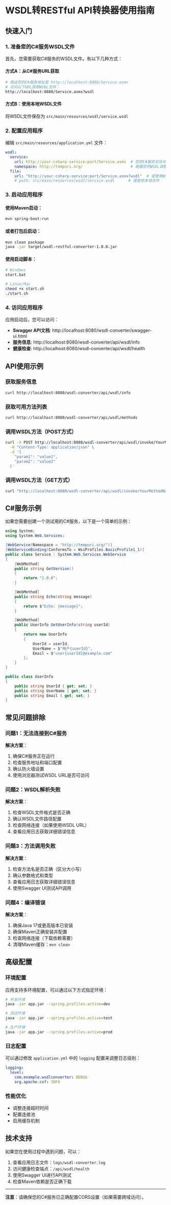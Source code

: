 # WSDL转RESTful API转换器使用指南

## 快速入门

### 1. 准备您的C#服务WSDL文件

首先，您需要获取C#服务的WSDL文件。有以下几种方式：

#### 方式A：从C#服务URL获取
```bash
# 假设您的C#服务地址是 http://localhost:8080/Service.asmx
# 访问以下URL获取WSDL文件：
http://localhost:8080/Service.asmx?wsdl
```

#### 方式B：使用本地WSDL文件
将WSDL文件保存为 `src/main/resources/wsdl/service.wsdl`

### 2. 配置应用程序

编辑 `src/main/resources/application.yml` 文件：

```yaml
wsdl:
  service:
    url: http://your-csharp-service:port/Service.asmx  # 您的C#服务实际地址
    namespace: http://tempuri.org/                     # 根据您的WSDL调整
  file:
    url: "http://your-csharp-service:port/Service.asmx?wsdl"  # 或使用WSDL URL
    # path: src/main/resources/wsdl/service.wsdl      # 或使用本地文件
```

### 3. 启动应用程序

#### 使用Maven启动：
```bash
mvn spring-boot:run
```

#### 或者打包后启动：
```bash
mvn clean package
java -jar target/wsdl-restful-converter-1.0.0.jar
```

#### 使用启动脚本：
```bash
# Windows
start.bat

# Linux/Mac
chmod +x start.sh
./start.sh
```

### 4. 访问应用程序

应用启动后，您可以访问：

- **Swagger API文档**: http://localhost:8080/wsdl-converter/swagger-ui.html
- **服务信息**: http://localhost:8080/wsdl-converter/api/wsdl/info
- **健康检查**: http://localhost:8080/wsdl-converter/api/wsdl/health

## API使用示例

### 获取服务信息
```bash
curl http://localhost:8080/wsdl-converter/api/wsdl/info
```

### 获取可用方法列表
```bash
curl http://localhost:8080/wsdl-converter/api/wsdl/methods
```

### 调用WSDL方法（POST方式）
```bash
curl -X POST http://localhost:8080/wsdl-converter/api/wsdl/invoke/YourMethodName \
  -H "Content-Type: application/json" \
  -d '{
    "param1": "value1",
    "param2": "value2"
  }'
```

### 调用WSDL方法（GET方式）
```bash
curl "http://localhost:8080/wsdl-converter/api/wsdl/invoke/YourMethodName?param1=value1&param2=value2"
```

## C#服务示例

如果您需要创建一个测试用的C#服务，以下是一个简单的示例：

```csharp
using System;
using System.Web.Services;

[WebService(Namespace = "http://tempuri.org/")]
[WebServiceBinding(ConformsTo = WsiProfiles.BasicProfile1_1)]
public class Service : System.Web.Services.WebService
{
    [WebMethod]
    public string GetVersion()
    {
        return "1.0.0";
    }

    [WebMethod]
    public string Echo(string message)
    {
        return $"Echo: {message}";
    }

    [WebMethod]
    public UserInfo GetUserInfo(string userId)
    {
        return new UserInfo
        {
            UserId = userId,
            UserName = $"用户{userId}",
            Email = $"user{userId}@example.com"
        };
    }
}

public class UserInfo
{
    public string UserId { get; set; }
    public string UserName { get; set; }
    public string Email { get; set; }
}
```

## 常见问题排除

### 问题1：无法连接到C#服务
**解决方案**：
1. 确保C#服务正在运行
2. 检查服务地址和端口配置
3. 确认防火墙设置
4. 使用浏览器测试WSDL URL是否可访问

### 问题2：WSDL解析失败
**解决方案**：
1. 检查WSDL文件格式是否正确
2. 确认WSDL文件路径配置
3. 检查网络连接（如果使用WSDL URL）
4. 查看应用日志获取详细错误信息

### 问题3：方法调用失败
**解决方案**：
1. 检查方法名是否正确（区分大小写）
2. 确认参数格式和类型
3. 查看应用日志获取详细错误信息
4. 使用Swagger UI测试API调用

### 问题4：编译错误
**解决方案**：
1. 确保Java 17或更高版本已安装
2. 确保Maven正确安装并配置
3. 检查网络连接（下载依赖需要）
4. 清理Maven缓存：`mvn clean`

## 高级配置

### 环境配置
应用支持多环境配置，可以通过以下方式指定环境：

```bash
# 开发环境
java -jar app.jar --spring.profiles.active=dev

# 测试环境
java -jar app.jar --spring.profiles.active=test

# 生产环境
java -jar app.jar --spring.profiles.active=prod
```

### 日志配置
可以通过修改 `application.yml` 中的 `logging` 配置来调整日志级别：

```yaml
logging:
  level:
    com.example.wsdlconverter: DEBUG
    org.apache.cxf: INFO
```

### 性能优化
- 调整连接超时时间
- 配置连接池
- 启用缓存机制

## 技术支持

如果您在使用过程中遇到问题，可以：

1. 查看应用日志文件：`logs/wsdl-converter.log`
2. 访问健康检查端点：`/api/wsdl/health`
3. 使用Swagger UI进行API测试
4. 检查Maven依赖是否正确下载

---

**注意**：请确保您的C#服务已正确配置CORS设置（如果需要跨域访问）。
